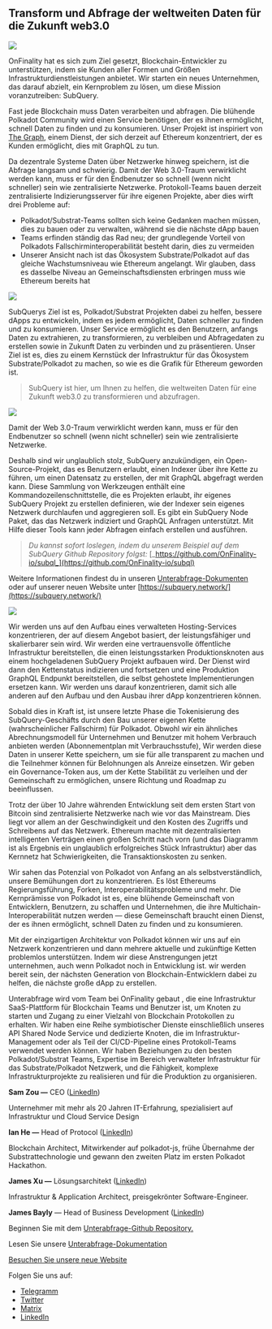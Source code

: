 ## Transform und Abfrage der weltweiten Daten für die Zukunft web3.0


![](https://miro.medium.com/max/1400/1*J5u22qNxndcuCrFJ1mfGqg.png)

OnFinality hat es sich zum Ziel gesetzt, Blockchain-Entwickler zu unterstützen, indem sie Kunden aller Formen und Größen Infrastrukturdienstleistungen anbietet. Wir starten ein neues Unternehmen, das darauf abzielt, ein Kernproblem zu lösen, um diese Mission voranzutreiben: SubQuery.

Fast jede Blockchain muss Daten verarbeiten und abfragen. Die blühende Polkadot Community wird einen Service benötigen, der es ihnen ermöglicht, schnell Daten zu finden und zu konsumieren. Unser Projekt ist inspiriert von [The Graph](https://thegraph.com/), einem Dienst, der sich derzeit auf Ethereum konzentriert, der es Kunden ermöglicht, dies mit GraphQL zu tun.

Da dezentrale Systeme Daten über Netzwerke hinweg speichern, ist die Abfrage langsam und schwierig. Damit der Web 3.0-Traum verwirklicht werden kann, muss er für den Endbenutzer so schnell (wenn nicht schneller) sein wie zentralisierte Netzwerke. Protokoll-Teams bauen derzeit zentralisierte Indizierungsserver für ihre eigenen Projekte, aber dies wirft drei Probleme auf:

-   Polkadot/Substrat-Teams sollten sich keine Gedanken machen müssen, dies zu bauen oder zu verwalten, während sie die nächste dApp bauen
-   Teams erfinden ständig das Rad neu; der grundlegende Vorteil von Polkadots Fallschirminteroperabilität besteht darin, dies zu vermeiden
-   Unserer Ansicht nach ist das Ökosystem Substrate/Polkadot auf das gleiche Wachstumsniveau wie Ethereum angelangt. Wir glauben, dass es dasselbe Niveau an Gemeinschaftsdiensten erbringen muss wie Ethereum bereits hat


![](https://miro.medium.com/max/1400/1*l4b4BXWkczVDaHyv30lLQQ.png)

SubQuerys Ziel ist es, Polkadot/Substrat Projekten dabei zu helfen, bessere dApps zu entwickeln, indem es jedem ermöglicht, Daten schneller zu finden und zu konsumieren. Unser Service ermöglicht es den Benutzern, anfangs Daten zu extrahieren, zu transformieren, zu verbleiben und Abfragedaten zu erstellen sowie in Zukunft Daten zu verbinden und zu präsentieren. Unser Ziel ist es, dies zu einem Kernstück der Infrastruktur für das Ökosystem Substrate/Polkadot zu machen, so wie es die Grafik für Ethereum geworden ist.

> SubQuery ist hier, um Ihnen zu helfen, die weltweiten Daten für eine Zukunft web3.0 zu transformieren und abzufragen.

![](https://miro.medium.com/max/1000/1*IHstJG-hBwQzicLdWkGR5w.png)

Damit der Web 3.0-Traum verwirklicht werden kann, muss er für den Endbenutzer so schnell (wenn nicht schneller) sein wie zentralisierte Netzwerke.

Deshalb sind wir unglaublich stolz, SubQuery anzukündigen, ein Open-Source-Projekt, das es Benutzern erlaubt, einen Indexer über ihre Kette zu führen, um einen Datensatz zu erstellen, der mit GraphQL abgefragt werden kann. Diese Sammlung von Werkzeugen enthält eine Kommandozeilenschnittstelle, die es Projekten erlaubt, ihr eigenes SubQuery Projekt zu erstellen definieren, wie der Indexer sein eigenes Netzwerk durchlaufen und aggregieren soll. Es gibt ein SubQuery Node Paket, das das Netzwerk indiziert und GraphQL Anfragen unterstützt. Mit Hilfe dieser Tools kann jeder Abfragen einfach erstellen und ausführen.

> _Du kannst sofort loslegen, indem du unserem Beispiel auf dem SubQuery Github Repository folgst:_ [_https://github.com/OnFinality-io/subql_](https://github.com/OnFinality-io/subql)

Weitere Informationen findest du in unseren [Unterabfrage-Dokumenten](https://doc.subquery.network/) oder auf unserer neuen Website unter [https://subquery.network/](https://subquery.network/)

![](https://miro.medium.com/max/1000/1*3oA1Hvns1vrImTsmowO_Jw.png)

Wir werden uns auf den Aufbau eines verwalteten Hosting-Services konzentrieren, der auf diesem Angebot basiert, der leistungsfähiger und skalierbarer sein wird. Wir werden eine vertrauensvolle öffentliche Infrastruktur bereitstellen, die einen leistungsstarken Produktionsknoten aus einem hochgeladenen SubQuery Projekt aufbauen wird. Der Dienst wird dann den Kettenstatus indizieren und fortsetzen und eine Produktion GraphQL Endpunkt bereitstellen, die selbst gehostete Implementierungen ersetzen kann. Wir werden uns darauf konzentrieren, damit sich alle anderen auf den Aufbau und den Ausbau ihrer dApp konzentrieren können.

Sobald dies in Kraft ist, ist unsere letzte Phase die Tokenisierung des SubQuery-Geschäfts durch den Bau unserer eigenen Kette (wahrscheinlicher Fallschirm) für Polkadot. Obwohl wir ein ähnliches Abrechnungsmodell für Unternehmen und Benutzer mit hohem Verbrauch anbieten werden (Abonnementplan mit Verbrauchsstufe), Wir werden diese Daten in unserer Kette speichern, um sie für alle transparent zu machen und die Teilnehmer können für Belohnungen als Anreize einsetzen. Wir geben ein Governance-Token aus, um der Kette Stabilität zu verleihen und der Gemeinschaft zu ermöglichen, unsere Richtung und Roadmap zu beeinflussen.

Trotz der über 10 Jahre währenden Entwicklung seit dem ersten Start von Bitcoin sind zentralisierte Netzwerke nach wie vor das Mainstream. Dies liegt vor allem an der Geschwindigkeit und den Kosten des Zugriffs und Schreibens auf das Netzwerk. Ethereum machte mit dezentralisierten intelligenten Verträgen einen großen Schritt nach vorn (und das Diagramm ist als Ergebnis ein unglaublich erfolgreiches Stück Infrastruktur) aber das Kernnetz hat Schwierigkeiten, die Transaktionskosten zu senken.

Wir sahen das Potenzial von Polkadot von Anfang an als selbstverständlich, unsere Bemühungen dort zu konzentrieren. Es löst Ethereums Regierungsführung, Forken, Interoperabilitätsprobleme und mehr. Die Kernprämisse von Polkadot ist es, eine blühende Gemeinschaft von Entwicklern, Benutzern, zu schaffen und Unternehmen, die ihre Multichain-Interoperabilität nutzen werden — diese Gemeinschaft braucht einen Dienst, der es ihnen ermöglicht, schnell Daten zu finden und zu konsumieren.

Mit der einzigartigen Architektur von Polkadot können wir uns auf ein Netzwerk konzentrieren und dann mehrere aktuelle und zukünftige Ketten problemlos unterstützen. Indem wir diese Anstrengungen jetzt unternehmen, auch wenn Polkadot noch in Entwicklung ist. wir werden bereit sein, der nächsten Generation von Blockchain-Entwicklern dabei zu helfen, die nächste große dApp zu erstellen.

Unterabfrage wird vom Team bei OnFinality gebaut , die eine Infrastruktur SaaS-Plattform für Blockchain Teams und Benutzer ist, um Knoten zu starten und Zugang zu einer Vielzahl von Blockchain Protokollen zu erhalten. Wir haben eine Reihe symbiotischer Dienste einschließlich unseres API Shared Node Service und dedizierte Knoten, die im Infrastruktur-Management oder als Teil der CI/CD-Pipeline eines Protokoll-Teams verwendet werden können. Wir haben Beziehungen zu den besten Polkadot/Substrat Teams, Expertise im Bereich verwalteter Infrastruktur für das Substrate/Polkadot Netzwerk, und die Fähigkeit, komplexe Infrastrukturprojekte zu realisieren und für die Produktion zu organisieren.

**Sam Zou —** CEO ([LinkedIn](https://www.linkedin.com/in/sam-zou-5b8169a/))

Unternehmer mit mehr als 20 Jahren IT-Erfahrung, spezialisiert auf Infrastruktur und Cloud Service Design

**Ian He —** Head of Protocol ([LinkedIn](https://www.linkedin.com/in/yin-he-7a266345/))

Blockchain Architect, Mitwirkender auf polkadot-js, frühe Übernahme der Substrattechnologie und gewann den zweiten Platz im ersten Polkadot Hackathon.

**James Xu —** Lösungsarchitekt ([LinkedIn](https://www.linkedin.com/in/zhexu/))

Infrastruktur & Application Architect, preisgekrönter Software-Engineer.

**James Bayly** — Head of Business Development ([LinkedIn](https://www.linkedin.com/in/james-bayly/))

Beginnen Sie mit dem [Unterabfrage-Github Repository.](https://github.com/OnFinality-io/subql)

Lesen Sie unsere [Unterabfrage-Dokumentation](https://doc.subquery.network/)

[Besuchen Sie unsere neue Website](https://subquery.network/)

Folgen Sie uns auf:

-   [Telegramm](https://t.me/subquerynetwork)
-   [Twitter](https://twitter.com/subquerynetwork)
-   [Matrix](https://matrix.to/#/%23subquery:matrix.org)
-   [LinkedIn](https://www.linkedin.com/company/subquery)